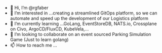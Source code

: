 - 👋 Hi, I’m @rgfaber
- 👀 I’m interested in ...creating a streamlined GitOps platform, so we can automate and speed up the development of our Logistics platform
- 🌱 I’m currently learning ...GoLang, EventStoreDB, NATS.io, Crossplane on Civo, ArgoCD/FluxCD, KubeVela,...
- 💞️ I’m looking to collaborate on an event sourced Parking Simulation Game (Just to learn golang)
- 📫 How to reach me ...

<!---
rgfaber/rgfaber is a ✨ special ✨ repository because its `README.md` (this file) appears on your GitHub profile.
You can click the Preview link to take a look at your changes.
--->
